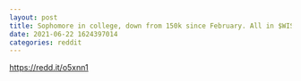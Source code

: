 ```yaml
--- 
layout: post 
title: Sophomore in college, down from 150k since February. All in $WISH, give me my tendies 
date: 2021-06-22 1624397014 
categories: reddit 
--- 
```

https://redd.it/o5xnn1